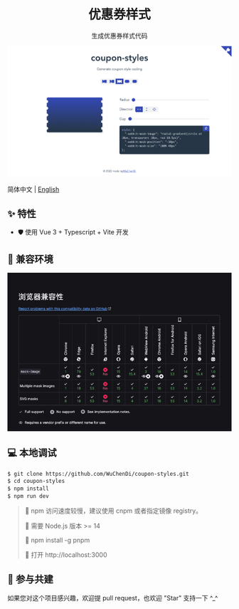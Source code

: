 <h1 align="center">优惠券样式</h1>

<p align="center">生成优惠券样式代码</p>

[![image](./screenshots/indexNew.png)](https://wuchendi.github.io/coupon-styles/)

简体中文 | [English](./README.md)

## ✨ 特性

- 🛡 使用 Vue 3 + Typescript + Vite 开发

## 🎯 兼容环境

[![image](./screenshots/browser_compatibility-zh_CN.png)](https://developer.mozilla.org/zh-CN/docs/Web/CSS/mask-image#%E6%B5%8F%E8%A7%88%E5%99%A8%E5%85%BC%E5%AE%B9%E6%80%A7)

## 💻 本地调试

```bash
$ git clone https://github.com/WuChenDi/coupon-styles.git
$ cd coupon-styles
$ npm install
$ npm run dev
```

> 📢 npm 访问速度较慢，建议使用 cnpm 或者指定镜像 registry。
>
> 📢 需要 Node.js 版本 >= 14
>
> 📢 npm install -g pnpm
>
> 📢 打开 http://localhost:3000

## 🤝 参与共建

如果您对这个项目感兴趣，欢迎提 pull request，也欢迎 "Star" 支持一下 ^\_^

<!-- ↓ Reference -->
<!-- https://github.com/XboxYan/coupon -->
<!-- https://github.com/alibaba/lowcode-engine.git -->
